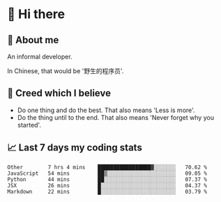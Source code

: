 # 👋 Hi there

## :speech_balloon: About me

An informal developer.

In Chinese, that would be '野生的程序员'.

## :see_no_evil: Creed which I believe

- Do one thing and do the best. That also means 'Less is more'.
- Do the thing until to the end. That also means 'Never forget why you started'.

## :chart_with_upwards_trend: Last 7 days my coding stats

<!--START_SECTION:waka-->
```text
Other        7 hrs 4 mins    █████████████████▓░░░░░░░   70.62 % 
JavaScript   54 mins         ██▒░░░░░░░░░░░░░░░░░░░░░░   09.05 % 
Python       44 mins         ██░░░░░░░░░░░░░░░░░░░░░░░   07.37 % 
JSX          26 mins         █░░░░░░░░░░░░░░░░░░░░░░░░   04.37 % 
Markdown     22 mins         █░░░░░░░░░░░░░░░░░░░░░░░░   03.79 % 
```
<!--END_SECTION:waka-->
